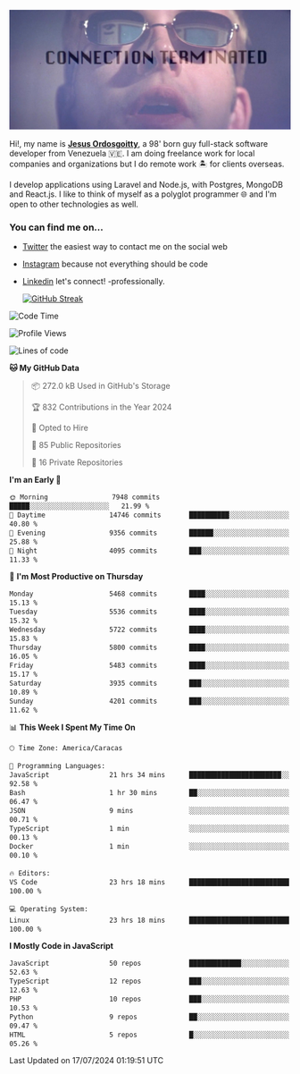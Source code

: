 ![hackers movie reference](./disconnected.jpg)

Hi!, my name is [**Jesus Ordosgoitty**](https://jodaz.dev), a 98' born guy full-stack software developer from Venezuela 🇻🇪. I am doing freelance work for local companies and organizations but I do remote work 🏝️ for clients overseas. 

I develop applications using Laravel and Node.js, with Postgres, MongoDB and React.js. I like to think of myself as a polyglot programmer 🌐 and I'm open to other technologies as well.

### You can find me on...

- [Twitter](https://twitter.com/jodaz_) the easiest way to contact me on the social web
- [Instagram](https://instagram.com/jodaz_) because not everything should be code
- [Linkedin](https://linkedin.com/in/jodaz) let's connect! -professionally.


    [![GitHub Streak](https://streak-stats.demolab.com?user=jodaz&theme=tokyonight)](https://git.io/streak-stats)

<!--START_SECTION:waka-->
![Code Time](http://img.shields.io/badge/Code%20Time-7%2C186%20hrs%2047%20mins-blue)

![Profile Views](http://img.shields.io/badge/Profile%20Views-0-blue)

![Lines of code](https://img.shields.io/badge/From%20Hello%20World%20I%27ve%20Written-83.7%20million%20lines%20of%20code-blue)

**🐱 My GitHub Data** 

> 📦 272.0 kB Used in GitHub's Storage 
 > 
> 🏆 832 Contributions in the Year 2024
 > 
> 💼 Opted to Hire
 > 
> 📜 85 Public Repositories 
 > 
> 🔑 16 Private Repositories 
 > 
**I'm an Early 🐤** 

```text
🌞 Morning                7948 commits        █████░░░░░░░░░░░░░░░░░░░░   21.99 % 
🌆 Daytime                14746 commits       ██████████░░░░░░░░░░░░░░░   40.80 % 
🌃 Evening                9356 commits        ██████░░░░░░░░░░░░░░░░░░░   25.88 % 
🌙 Night                  4095 commits        ███░░░░░░░░░░░░░░░░░░░░░░   11.33 % 
```
📅 **I'm Most Productive on Thursday** 

```text
Monday                   5468 commits        ████░░░░░░░░░░░░░░░░░░░░░   15.13 % 
Tuesday                  5536 commits        ████░░░░░░░░░░░░░░░░░░░░░   15.32 % 
Wednesday                5722 commits        ████░░░░░░░░░░░░░░░░░░░░░   15.83 % 
Thursday                 5800 commits        ████░░░░░░░░░░░░░░░░░░░░░   16.05 % 
Friday                   5483 commits        ████░░░░░░░░░░░░░░░░░░░░░   15.17 % 
Saturday                 3935 commits        ███░░░░░░░░░░░░░░░░░░░░░░   10.89 % 
Sunday                   4201 commits        ███░░░░░░░░░░░░░░░░░░░░░░   11.62 % 
```


📊 **This Week I Spent My Time On** 

```text
🕑︎ Time Zone: America/Caracas

💬 Programming Languages: 
JavaScript               21 hrs 34 mins      ███████████████████████░░   92.58 % 
Bash                     1 hr 30 mins        ██░░░░░░░░░░░░░░░░░░░░░░░   06.47 % 
JSON                     9 mins              ░░░░░░░░░░░░░░░░░░░░░░░░░   00.71 % 
TypeScript               1 min               ░░░░░░░░░░░░░░░░░░░░░░░░░   00.13 % 
Docker                   1 min               ░░░░░░░░░░░░░░░░░░░░░░░░░   00.10 % 

🔥 Editors: 
VS Code                  23 hrs 18 mins      █████████████████████████   100.00 % 

💻 Operating System: 
Linux                    23 hrs 18 mins      █████████████████████████   100.00 % 
```

**I Mostly Code in JavaScript** 

```text
JavaScript               50 repos            █████████████░░░░░░░░░░░░   52.63 % 
TypeScript               12 repos            ███░░░░░░░░░░░░░░░░░░░░░░   12.63 % 
PHP                      10 repos            ███░░░░░░░░░░░░░░░░░░░░░░   10.53 % 
Python                   9 repos             ██░░░░░░░░░░░░░░░░░░░░░░░   09.47 % 
HTML                     5 repos             █░░░░░░░░░░░░░░░░░░░░░░░░   05.26 % 
```




 Last Updated on 17/07/2024 01:19:51 UTC
<!--END_SECTION:waka-->

